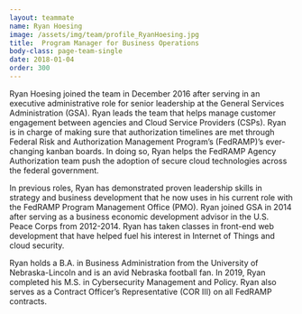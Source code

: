 ```yaml
---
layout: teammate
name: Ryan Hoesing
image: /assets/img/team/profile_RyanHoesing.jpg
title:  Program Manager for Business Operations
body-class: page-team-single
date: 2018-01-04
order: 300
---
```

Ryan Hoesing joined the team in December 2016 after serving in an executive administrative role for senior leadership at the General Services Administration (GSA). Ryan leads the team that helps manage customer engagement between agencies and Cloud Service Providers (CSPs). Ryan is in charge of making sure that authorization timelines are met through Federal Risk and Authorization Management Program’s (FedRAMP)’s ever-changing kanban boards. In doing so, Ryan helps the FedRAMP Agency Authorization team push the adoption of secure cloud technologies across the federal government.

In previous roles, Ryan has demonstrated proven leadership skills in strategy and business development that he now uses in his current role with the FedRAMP Program Management Office (PMO). Ryan joined GSA in 2014 after serving as a business economic development advisor in the U.S. Peace Corps from 2012-2014. Ryan has taken classes in front-end web development that have helped fuel his interest in Internet of Things and cloud security.

Ryan holds a B.A. in Business Administration from the University of Nebraska-Lincoln and is an avid Nebraska football fan. In 2019, Ryan completed his M.S. in Cybersecurity Management and Policy. Ryan also serves as a Contract Officer’s Representative (COR III) on all FedRAMP contracts.
